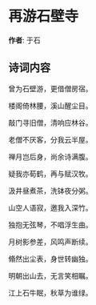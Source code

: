 # 再游石壁寺

**作者**: 于石

## 诗词内容

曾为石壁游，更借僧房宿。

楼阁倚林腰，溪山醒尘目。

敲门寻旧僧，清响应林谷。

老僧不厌客，分我云半屋。

禅月岂后身，尚余诗满腹。

疑我亦荀鹤，再与赋汉牧。

汲井昼煮茶，洗钵夜分粥。

山空人语寂，邀我入深竹。

独抱无弦琴，不唱浮生曲。

月树影参差，风鸣声断续。

翛然出尘表，身世转幽独。

明朝出山去，无言笑相瞩。

江上石牛眠，秋草为谁绿。

